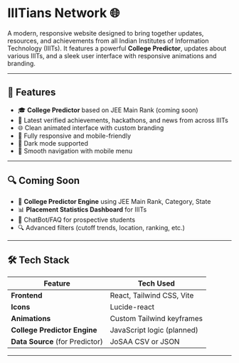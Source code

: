 # IIITians Network 🌐

A modern, responsive website designed to bring together updates, resources, and achievements from all Indian Institutes of Information Technology (IIITs). It features a powerful **College Predictor**, updates about various IIITs, and a sleek user interface with responsive animations and branding.

---

## 🚀 Features

- 🎓 **College Predictor** based on JEE Main Rank (coming soon)
- 📰 Latest verified achievements, hackathons, and news from across IIITs
- 🌐 Clean animated interface with custom branding
- 📱 Fully responsive and mobile-friendly
- 🌙 Dark mode supported
- 🧭 Smooth navigation with mobile menu

---

## 🔍 Coming Soon

- 🎯 **College Predictor Engine** using JEE Main Rank, Category, State
- 📊 **Placement Statistics Dashboard** for IIITs
- 💬 ChatBot/FAQ for prospective students
- 🔍 Advanced filters (cutoff trends, location, ranking, etc.)

---

## 🛠️ Tech Stack

| Feature                         | Tech Used                            |
|----------------------------------|---------------------------------------|
| **Frontend**                    | React, Tailwind CSS, Vite             |
| **Icons**                       | Lucide-react                          |
| **Animations**                  | Custom Tailwind keyframes             |
| **College Predictor Engine**    | JavaScript logic (planned)            |
| **Data Source** (for Predictor) | JoSAA CSV or JSON                     |

---

